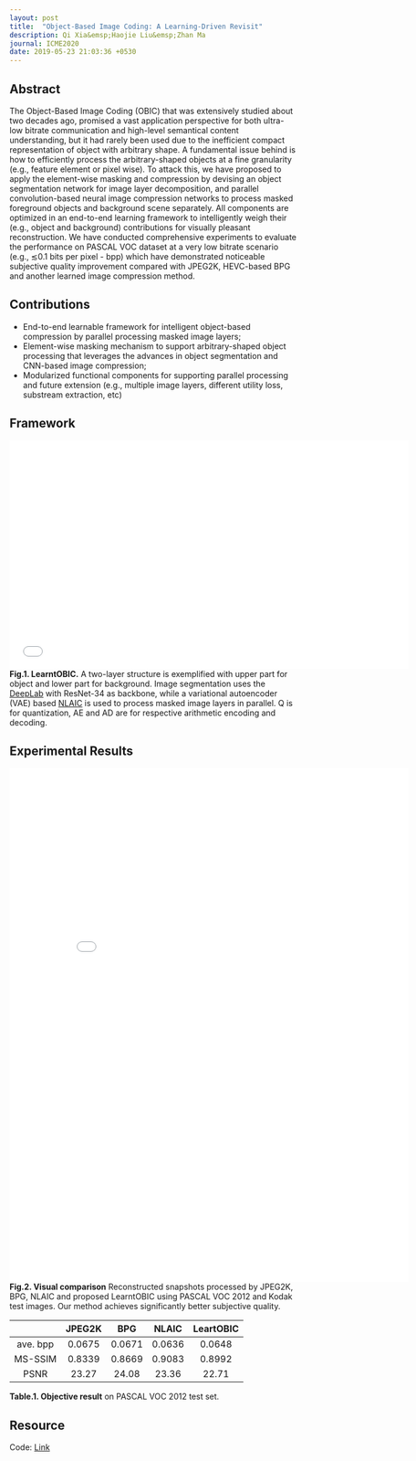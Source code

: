 ```yaml
---
layout: post
title:  "Object-Based Image Coding: A Learning-Driven Revisit"
description: Qi Xia&emsp;Haojie Liu&emsp;Zhan Ma
journal: ICME2020
date: 2019-05-23 21:03:36 +0530
---
```


## Abstract
The Object-Based Image Coding (OBIC) that was extensively studied about two decades ago, promised a vast application perspective for both ultra-low bitrate communication and high-level semantical content understanding, but it had rarely been used due to the inefficient compact representation of object with arbitrary shape. A fundamental issue behind is how to efficiently process the arbitrary-shaped objects at a fine granularity (e.g., feature element or pixel wise). To attack this, we have proposed to apply the element-wise masking and compression by devising an object segmentation network for image layer decomposition, and parallel convolution-based neural image compression networks to process masked foreground objects and background scene separately. All components are optimized in an end-to-end learning framework to intelligently weigh their (e.g., object and background) contributions for visually pleasant reconstruction. We have conducted comprehensive experiments to evaluate the performance on PASCAL VOC dataset at a very low bitrate scenario (e.g., ≲0.1 bits per pixel - bpp) which have demonstrated noticeable subjective quality improvement compared with JPEG2K, HEVC-based BPG and another learned image compression method.

## Contributions
* End-to-end learnable framework for intelligent object-based compression by parallel processing masked image layers;
* Element-wise masking mechanism to support arbitrary-shaped object processing that leverages the advances in object segmentation and CNN-based image compression;
* Modularized functional components for supporting parallel processing and future extension (e.g., multiple image layers, different utility loss, substream extraction, etc)

## Framework
<embed width="700" height="400" src="./images/framework.pdf"></embed>
**Fig.1. LearntOBIC.** A two-layer structure is exemplified with upper part for object and lower part for background. Image segmentation uses the [DeepLab](https://arxiv.org/abs/1606.00915) with ResNet-34 as backbone, while a variational autoencoder (VAE) based [NLAIC](https://arxiv.org/abs/1910.06244) is used to process masked image layers in parallel. Q is for quantization, AE and AD are for respective arithmetic encoding and decoding.

## Experimental Results
<embed width="700" height="900" src="./images/visualresult.pdf"></embed>
**Fig.2. Visual comparison** Reconstructed snapshots processed by JPEG2K, BPG, NLAIC and proposed LearntOBIC using PASCAL VOC 2012 and Kodak test images. Our method achieves significantly better subjective quality.

 |       |JPEG2K|BPG   |NLAIC |LeartOBIC
 :------:|:----:|:----:|:----:|:---:
 ave. bpp|0.0675|0.0671|0.0636|0.0648
 MS-SSIM |0.8339|0.8669|0.9083|0.8992
 PSNR    |23.27 |24.08 |23.36 |22.71
 
 **Table.1. Objective result** on PASCAL VOC 2012 test set.

## Resource
Code: [Link](https://github.com/Qi-X/Object_Coding)
